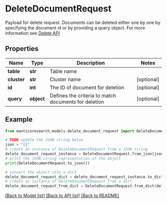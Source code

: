 # DeleteDocumentRequest

Payload for delete request. Documents can be deleted either one by one by specifying the document id or by providing a query object. For more information see  [Delete API](https://manual.manticoresearch.com/Deleting_documents) 

## Properties

Name | Type | Description | Notes
------------ | ------------- | ------------- | -------------
**table** | **str** | Table name | 
**cluster** | **str** | Cluster name | [optional] 
**id** | **int** | The ID of document for deletion | [optional] 
**query** | **object** | Defines the criteria to match documents for deletion | [optional] 

## Example

```python
from manticoresearch.models.delete_document_request import DeleteDocumentRequest

# TODO update the JSON string below
json = "{}"
# create an instance of DeleteDocumentRequest from a JSON string
delete_document_request_instance = DeleteDocumentRequest.from_json(json)
# print the JSON string representation of the object
print(DeleteDocumentRequest.to_json())

# convert the object into a dict
delete_document_request_dict = delete_document_request_instance.to_dict()
# create an instance of DeleteDocumentRequest from a dict
delete_document_request_from_dict = DeleteDocumentRequest.from_dict(delete_document_request_dict)
```
[[Back to Model list]](../README.md#documentation-for-models) [[Back to API list]](../README.md#documentation-for-api-endpoints) [[Back to README]](../README.md)


